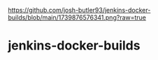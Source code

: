 https://github.com/josh-butler93/jenkins-docker-builds/blob/main/1739876576341.png?raw=true
# jenkins-docker-builds
